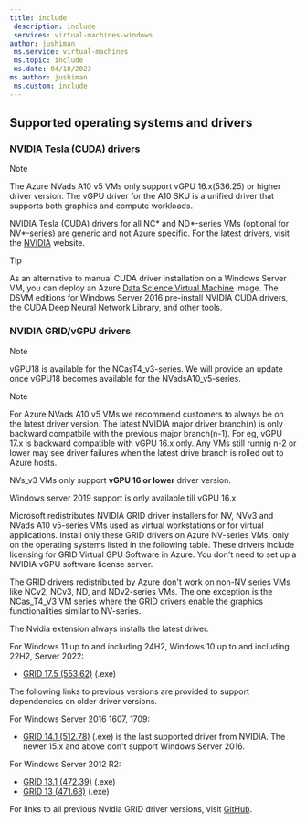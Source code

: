 ```yaml
---
title: include
 description: include
 services: virtual-machines-windows
author: jushiman
 ms.service: virtual-machines
 ms.topic: include
 ms.date: 04/18/2023
ms.author: jushiman
 ms.custom: include
---
```


## Supported operating systems and drivers

### NVIDIA Tesla (CUDA) drivers

> [!Note]
> The Azure NVads A10 v5 VMs only support vGPU 16.x(536.25) or higher driver version. The vGPU driver for the A10 SKU is a unified driver that supports both graphics and compute workloads.
>

NVIDIA Tesla (CUDA) drivers for all NC* and ND*-series VMs (optional for NV*-series) are generic and not Azure specific. For the latest drivers, visit the [NVIDIA](https://www.nvidia.com/) website.

> [!TIP]
> As an alternative to manual CUDA driver installation on a Windows Server VM, you can deploy an Azure [Data Science Virtual Machine](/azure/machine-learning/data-science-virtual-machine/overview) image. The DSVM editions for Windows Server 2016 pre-install NVIDIA CUDA drivers, the CUDA Deep Neural Network Library, and other tools.


### NVIDIA GRID/vGPU drivers
> [!NOTE]
> vGPU18 is available for the NCasT4_v3-series. We will provide an update once vGPU18 becomes available for the NVadsA10_v5-series.

> [!Note]
>For Azure NVads A10 v5 VMs we recommend customers to always be on the latest driver version. The latest NVIDIA major driver branch(n) is only backward compatbile with the previous major branch(n-1). For eg, vGPU 17.x is backward compatible with vGPU 16.x only. Any VMs still runnig n-2 or lower may see driver failures when the latest drive branch is rolled out to Azure hosts.
>>
>NVs_v3 VMs only support **vGPU 16 or lower** driver version.
>
>>
>Windows server 2019 support is only available till vGPU 16.x.
>
Microsoft redistributes NVIDIA GRID driver installers for NV, NVv3 and NVads A10 v5-series VMs used as virtual workstations or for virtual applications. Install only these GRID drivers on Azure NV-series VMs, only on the operating systems listed in the following table. These drivers include licensing for GRID Virtual GPU Software in Azure. You don't need to set up a NVIDIA vGPU software license server.

The GRID drivers redistributed by Azure don't work on non-NV series VMs like NCv2, NCv3, ND, and NDv2-series VMs. The one exception is the NCas_T4_V3 VM series where the GRID drivers enable the graphics functionalities similar to NV-series.

The Nvidia extension always installs the latest driver. 

For Windows 11 up to and including 24H2, Windows 10 up to and including  22H2, Server 2022:

- [GRID 17.5 (553.62)](https://download.microsoft.com/download/1/1/d/11dd7071-c632-4a83-b950-d5eb3fdcf587/553.62_grid_win10_win11_server2019_server2022_dch_64bit_international_azure_swl.exe) (.exe)

The following links to previous versions are provided to support dependencies on older driver versions.

For Windows Server 2016 1607, 1709:
- [GRID 14.1 (512.78)](https://download.microsoft.com/download/7/3/6/7361d1b9-08c8-4571-87aa-18cf671e71a0/512.78_grid_win10_win11_server2016_server2019_server2022_64bit_azure_swl.exe) (.exe) is the last supported driver from NVIDIA. The newer 15.x and above don't support Windows Server 2016. 

For Windows Server 2012 R2: 
- [GRID 13.1 (472.39)](https://download.microsoft.com/download/7/3/5/735a46dd-7d61-4852-8e34-28bce7f68727/472.39_grid_win8_win7_64bit_Azure-SWL.exe) (.exe)
- [GRID 13 (471.68)](https://download.microsoft.com/download/9/b/4/9b4d4f8d-7962-4a67-839b-37cc95756759/471.68_grid_winserver2012R2_64bit_azure_swl.exe) (.exe)


For links to all previous Nvidia GRID driver versions, visit [GitHub](https://github.com/Azure/azhpc-extensions/blob/master/NvidiaGPU/resources.json).
